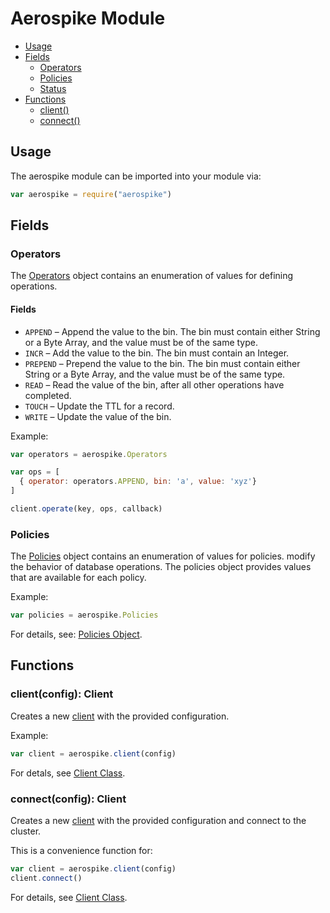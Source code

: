 # Aerospike Module

- [Usage](#usage)
- [Fields](#fields)
	- [Operators](#Operators)
	- [Policies](#Policies)
	- [Status](#Status)
- [Functions](#functions)
	- [client()](#client)
	- [connect()](#connect)

<a name="usage"></a>
## Usage

The aerospike module can be imported into your module via:

```js
var aerospike = require("aerospike")
```



<a name="fields"></a>
## Fields



<a name="Operators"></a>
### Operators

The [Operators](operators.md) object contains an enumeration of values for defining operations.

#### Fields

- `APPEND` – Append the value to the bin. The bin must contain either String or a Byte Array, and the value must be of the same type.
- `INCR` – Add the value to the bin. The bin must contain an Integer.
- `PREPEND` – Prepend the value to the bin. The bin must contain either String or a Byte Array, and the value must be of the same type.
- `READ` – Read the value of the bin, after all other operations have completed.
- `TOUCH` – Update the TTL for a record.
- `WRITE` – Update the value of the bin.

Example:

```js
var operators = aerospike.Operators

var ops = [
  { operator: operators.APPEND, bin: 'a', value: 'xyz'}
]

client.operate(key, ops, callback)
```



<a name="Policies"></a>
### Policies

The [Policies](policies.md) object contains an enumeration of values for policies. modify the behavior of database operations. The policies object provides values that are available for each policy.

Example:

```js
var policies = aerospike.Policies
```

For details, see: [Policies Object](policies.md).


<a name="functions"></a>
## Functions


<a name="client"></a>
### client(config): Client

Creates a new [client](client.md) with the provided configuration.

Example:

```js
var client = aerospike.client(config)
```

For detals, see [Client Class](client.md).



<a name="connect"></a>
### connect(config): Client

Creates a new [client](client.md) with the provided configuration and connect to the cluster.

This is a convenience function for:

```js
var client = aerospike.client(config)
client.connect()
```

For details, see [Client Class](client.md).